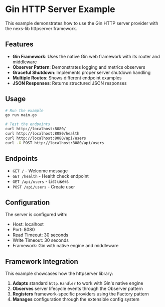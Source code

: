 # Gin HTTP Server Example

This example demonstrates how to use the Gin HTTP server provider with the nexs-lib httpserver framework.

## Features

- **Gin Framework**: Uses the native Gin web framework with its router and middleware
- **Observer Pattern**: Demonstrates logging and metrics observers
- **Graceful Shutdown**: Implements proper server shutdown handling
- **Multiple Routes**: Shows different endpoint examples
- **JSON Responses**: Returns structured JSON responses

## Usage

```bash
# Run the example
go run main.go

# Test the endpoints
curl http://localhost:8080/
curl http://localhost:8080/health
curl http://localhost:8080/api/users
curl -X POST http://localhost:8080/api/users
```

## Endpoints

- `GET /` - Welcome message
- `GET /health` - Health check endpoint
- `GET /api/users` - List users
- `POST /api/users` - Create user

## Configuration

The server is configured with:
- Host: localhost
- Port: 8080
- Read Timeout: 30 seconds
- Write Timeout: 30 seconds
- Framework: Gin with native engine and middleware

## Framework Integration

This example showcases how the httpserver library:
1. **Adapts** standard `http.Handler` to work with Gin's native engine
2. **Observes** server lifecycle events through the Observer pattern
3. **Registers** framework-specific providers using the Factory pattern
4. **Manages** configuration through the extensible config system
